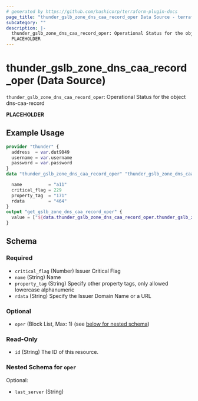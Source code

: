 ```yaml
---
# generated by https://github.com/hashicorp/terraform-plugin-docs
page_title: "thunder_gslb_zone_dns_caa_record_oper Data Source - terraform-provider-thunder"
subcategory: ""
description: |-
  thunder_gslb_zone_dns_caa_record_oper: Operational Status for the object dns-caa-record
  PLACEHOLDER
---
```


# thunder_gslb_zone_dns_caa_record_oper (Data Source)

`thunder_gslb_zone_dns_caa_record_oper`: Operational Status for the object dns-caa-record

__PLACEHOLDER__

## Example Usage

```terraform
provider "thunder" {
  address  = var.dut9049
  username = var.username
  password = var.password
}
data "thunder_gslb_zone_dns_caa_record_oper" "thunder_gslb_zone_dns_caa_record_oper" {

  name          = "a11"
  critical_flag = 229
  property_tag  = "171"
  rdata         = "464"
}
output "get_gslb_zone_dns_caa_record_oper" {
  value = ["${data.thunder_gslb_zone_dns_caa_record_oper.thunder_gslb_zone_dns_caa_record_oper}"]
}
```

<!-- schema generated by tfplugindocs -->
## Schema

### Required

- `critical_flag` (Number) Issuer Critical Flag
- `name` (String) Name
- `property_tag` (String) Specify other property tags, only allowed lowercase alphanumeric
- `rdata` (String) Specify the Issuer Domain Name or a URL

### Optional

- `oper` (Block List, Max: 1) (see [below for nested schema](#nestedblock--oper))

### Read-Only

- `id` (String) The ID of this resource.

<a id="nestedblock--oper"></a>
### Nested Schema for `oper`

Optional:

- `last_server` (String)


